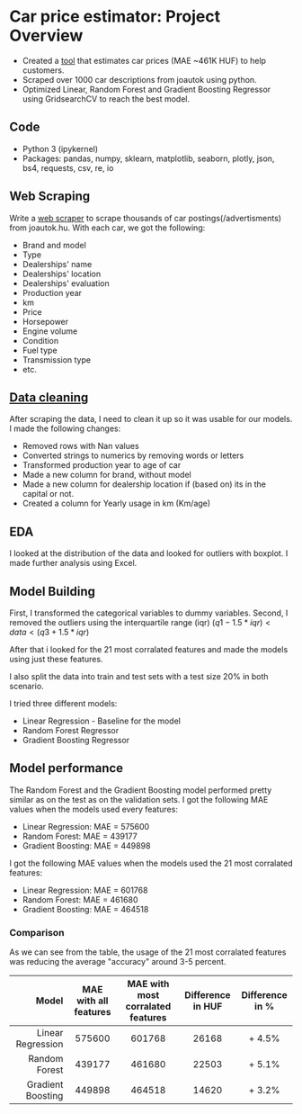 # Car price estimator: Project Overview
* Created a [tool](https://github.com/trauerj/Cars_price_Project/blob/main/cars_project_model_building(preprocessing)%20(1).ipynb) that estimates car prices (MAE ~461K HUF) to help customers.
* Scraped over 1000 car descriptions from joautok using python.
* Optimized Linear, Random Forest and Gradient Boosting Regressor using GridsearchCV to reach the best model.

## Code
* Python 3 (ipykernel)
* Packages: pandas, numpy, sklearn, matplotlib, seaborn, plotly, json, bs4, requests, csv, re, io

## Web Scraping
Write a [web scraper](https://github.com/trauerj/Cars_price_Project/blob/main/joautok_web_scaper_full.ipynb) to scrape thousands of car postings(/advertisments) from joautok.hu. With each car, we got the following:
* Brand and model
* Type
* Dealerships' name
* Dealerships' location
* Dealerships' evaluation
* Production year
* km
* Price
* Horsepower
* Engine volume
* Condition
* Fuel type
* Transmission type
* etc.

## [Data cleaning](https://github.com/trauerj/Cars_price_Project/blob/main/cars_data_project_v1(cleaning).ipynb)
After scraping the data, I need to clean it up so it was usable for our models. I made the following changes:
* Removed rows with Nan values
* Converted strings to numerics by removing words or letters
* Transformed production year to age of car
* Made a new column for brand, without model
* Made a new column for dealership location if (based on) its in the capital or not.
* Created a column for Yearly usage in km (Km/age)

## EDA
I looked at the distribution of the data and looked for outliers with boxplot. I made further analysis using Excel.

## Model Building
First, I transformed the categorical variables to dummy variables. Second, I removed the outliers using the interquartile range (iqr) $`(q1 -1.5*iqr) < data < (q3 + 1.5*iqr)`$

After that i looked for the 21 most corralated features and made the models using just these features.

I also split the data into train and test sets with a test size 20% in both scenario.

I tried three different models:
* Linear Regression - Baseline for the model
* Random Forest Regressor
* Gradient Boosting Regressor

## Model performance
The Random Forest and the Gradient Boosting model performed pretty similar as on the test as on the validation sets. I got the following MAE values when the models used every features:

* Linear Regression: MAE = 575600
* Random Forest: MAE = 439177
* Gradient Boosting: MAE = 449898

I got the following MAE values when the models used the 21 most corralated features:

* Linear Regression: MAE = 601768
* Random Forest: MAE = 461680
* Gradient Boosting: MAE = 464518

### Comparison
As we can see from the table, the usage of the 21 most corralated features was reducing the average "accuracy" around 3-5 percent.

|      Model      | MAE with all features | MAE with most corralated features | Difference in HUF| Difference in %|
|----------------:|:-----:|:----:|:----:|:----:|
|Linear Regression|       575600          | 601768 | 26168 | + 4.5%|
|Random Forest    |       439177          | 461680 | 22503 | + 5.1%|
|Gradient Boosting|       449898          | 464518 | 14620 | + 3.2%|
